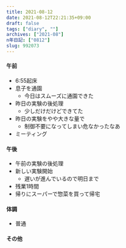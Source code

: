 ```yaml
---
title: 2021-08-12
date: 2021-08-12T22:21:35+09:00
draft: false
tags: ["diary", ""]
archives: ["2021-08"]
n年日記: ["0812"]
slug: 992073
---
```

#### 午前
- 6:55起床
- 息子を通園
  - 今日はスムーズに通園できた
- 昨日の実験の後処理
  - 少しだけだけどできてた
- 昨日の実験をやや大きな量で
  - 制御不要になってしまい危なかったなあ
- ミーティング
#### 午後
- 午前の実験の後処理
- 新しい実験開始
  - 遅いが進んでいるので明日まで
- 残業1時間
- 帰りにスーパーで惣菜を買って帰宅
#### 体調
- 普通
#### その他
